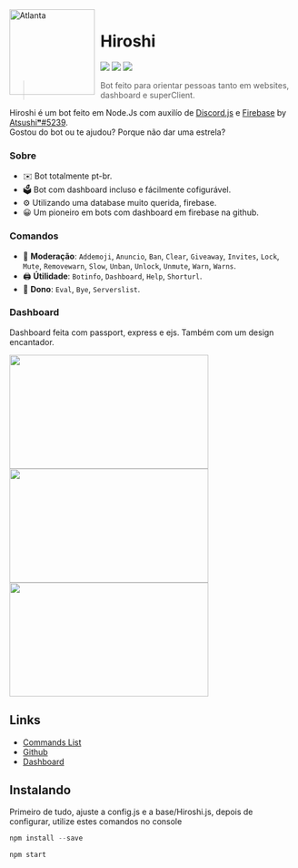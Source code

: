 <img width="150" height="150" align="left" style="float: left; margin: 0 10px 0 0;" alt="Atlanta" src="https://cdn.discordapp.com/attachments/777895745000439838/806505117767172126/avatar.png" />  

<h1>Hiroshi</h1>

![](https://img.shields.io/badge/discord.js-v12.5.1-blue.svg?logo=npm)
![](https://img.shields.io/badge/license-MIT-green)
![](https://camo.githubusercontent.com/f7ebea56acb4b954668785c10d53fc9a0ff27ff9f3ab7296030aa0a0975ad08d/68747470733a2f2f696d672e736869656c64732e696f2f62616467652f636f6465666163746f722d412d677265656e2e737667)

> Bot feito para orientar pessoas tanto em websites, dashboard e superClient.

Hiroshi é um bot feito em Node.Js com auxilío de [Discord.js](https://discord.js.org) e [Firebase](https://firebase.google.com/docs) by [Atsushi❞#5239](https://github.com/Dev-Atsushi).  
Gostou do bot ou te ajudou? Porque não dar uma estrela?

### Sobre

*   ✉️ Bot totalmente pt-br.
*   🗳️ Bot com dashboard incluso e fácilmente cofigurável.
*   ⚙️ Utilizando uma database muito querida, firebase.
*   😀 Um pioneiro em bots com dashboard em firebase na github. 

### Comandos

*   🚓 **Moderação**: `Addemoji`, `Anuncio`, `Ban`, `Clear`, `Giveaway`, `Invites`, `Lock`, `Mute`, `Removewarn`, `Slow`, `Unban`, `Unlock`, `Unmute`, `Warn`, `Warns`.
*   🖨️ **Útilidade**: `Botinfo`, `Dashboard`, `Help`, `Shorturl`.
*   👑 **Dono**: `Eval`, `Bye`, `Serverslist`.

### Dashboard

Dashboard feita com passport, express e ejs. Também com um design encantador.

<img align="left" style="float: centrer; margin: 0 10px 0 0;" src="https://cdn.glitch.com/fe2c4291-ac2a-49b1-b564-40bf7b5ae37d%2Fb545a884-95ee-419c-b760-ae32c0bcfd1b.image.png?v=1612357599039" height="200" width="350"/>
<img align="center" style="float: left; margin: 0 10px 0 0;" src="https://cdn.glitch.com/fe2c4291-ac2a-49b1-b564-40bf7b5ae37d%2F3c167333-db07-4bf7-8517-1161d0209743.image.png?v=1612357685859" height="200" width="350"/>
<img align="center" style="float: centrer; margin: 0 10px 0 0;" src="https://cdn.glitch.com/fe2c4291-ac2a-49b1-b564-40bf7b5ae37d%2Fddd099d4-4a64-435d-939d-ab55172ae353.image.png?v=1612357728382" height="200" width="350"/> 

## Links

*   [Commands List](https://hiroshi.tk/commands)
*   [Github](https://github.com/Dev-Atsushi/Hiroshi)
*   [Dashboard](https://hiroshi.tk/dashboard)

## Instalando

<p>Primeiro de tudo, ajuste a config.js e a base/Hiroshi.js, depois de configurar, utilize estes comandos no console</p>

```js
npm install --save
```
```js
npm start
```
